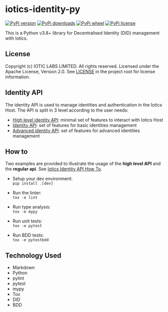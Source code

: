 # iotics-identity-py

[![PyPi version](https://pypip.in/v/iotics-identity/badge.svg)](https://pypi.org/project/iotics-identity/)
[![PyPi downloads](https://pypip.in/d/iotics-identity/badge.svg)](https://pypi.org/project/iotics-identity/#files)
[![PyPi wheel](https://pypip.in/wheel/iotics-identity/badge.svg)](https://pypi.org/project/iotics-identity/#files)
[![PyPi license](https://pypip.in/license/iotics-identity/badge.svg)](https://pypi.org/project/iotics-identity)

This is a Python v3.8+ library for Decentralised Identity (DID) management with Iotics.

## License

Copyright (c) IOTIC LABS LIMITED. All rights reserved. Licensed under the Apache License, Version 2.0. See [LICENSE](./LICENSE) in the project root for license information.

## Identity API

The identity API is used to manage identities and authentication in the Iotics Host.
The API is split in 3 level according to the user needs:

* [High level identity API](iotics/lib/identity/api/high_level_api.py): minimal set of features to interact with Iotics Host
* [Identity API](iotics/lib/identity/api/regular_api.py): set of features for basic identities management
* [Advanced identity API](iotics/lib/identity/api/advanced_api.py): set of features for advanced identities management

## How to

Two examples are provided to illustrate the usage of the **high level API** and the **regular api**.
See [Iotics Identity API How To](./how_to/README.md).

* Setup your dev environment: \
  `pip install .[dev]`

* Run the linter: \
  `tox -e lint`

* Run type analysis: \
  `tox -e mypy`

* Run unit tests: \
  `tox -e pytest`

* Run BDD tests: \
  `tox -e pytestbdd`

## Technology Used

* Markdown
* Python
* pylint
* pytest
* mypy
* Tox
* DID
* BDD
